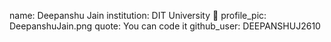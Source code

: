 name: Deepanshu Jain
institution: DIT University 🚩
profile_pic: DeepanshuJain.png
quote: You can code it
github_user: DEEPANSHUJ2610
